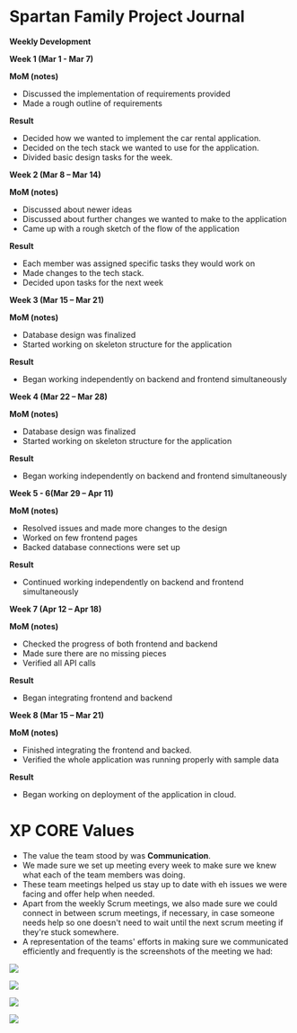 # **Spartan Family Project Journal**

**Weekly Development**

**Week 1 (Mar 1 - Mar 7)**

**MoM (notes)**

- Discussed the implementation of requirements provided
- Made a rough outline of requirements

**Result**

- Decided how we wanted to implement the car rental application.
- Decided on the tech stack we wanted to use for the application.
- Divided basic design tasks for the week.

**Week 2 (Mar 8 – Mar 14)**

**MoM (notes)**

- Discussed about newer ideas
- Discussed about further changes we wanted to make to the application
- Came up with a rough sketch of the flow of the application

**Result**

- Each member was assigned specific tasks they would work on
- Made changes to the tech stack.
- Decided upon tasks for the next week

**Week 3 (Mar 15 – Mar 21)**

**MoM (notes)**

- Database design was finalized
- Started working on skeleton structure for the application

**Result**

- Began working independently on backend and frontend simultaneously

**Week 4 (Mar 22 – Mar 28)**

**MoM (notes)**

- Database design was finalized
- Started working on skeleton structure for the application

**Result**

- Began working independently on backend and frontend simultaneously

**Week 5 - 6(Mar 29 – Apr 11)**

**MoM (notes)**

- Resolved issues and made more changes to the design
- Worked on few frontend pages
- Backed database connections were set up

**Result**

- Continued working independently on backend and frontend simultaneously

**Week 7 (Apr 12 – Apr 18)**

**MoM (notes)**

- Checked the progress of both frontend and backend
- Made sure there are no missing pieces
- Verified all API calls

**Result**

- Began integrating frontend and backend

**Week 8 (Mar 15 – Mar 21)**

**MoM (notes)**

- Finished integrating the frontend and backed.
- Verified the whole application was running properly with sample data

**Result**

- Began working on deployment of the application in cloud.

# **XP CORE Values**

- The value the team stood by was **Communication**.
- We made sure we set up meeting every week to make sure we knew what each of the team members was doing.
- These team meetings helped us stay up to date with eh issues we were facing and offer help when needed.
- Apart from the weekly Scrum meetings, we also made sure we could connect in between scrum meetings, if necessary, in case someone needs help so one doesn&#39;t need to wait until the next scrum meeting if they&#39;re stuck somewhere.
- A representation of the teams&#39; efforts in making sure we communicated efficiently and frequently is the screenshots of the meeting we had:

![](RackMultipart20200510-4-ibzudl_html_27c691fff7788f80.png)

![](RackMultipart20200510-4-ibzudl_html_8322a82519d8c65e.png)

![](RackMultipart20200510-4-ibzudl_html_482efdb7b93c23a1.png)

![](RackMultipart20200510-4-ibzudl_html_fb8f63d68c9bc51e.png)
